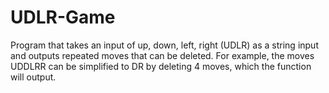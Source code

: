 # UDLR-Game

Program that takes an input of up, down, left, right (UDLR) as a string input and outputs repeated moves that can be deleted.
For example, the moves UDDLRR can be simplified to DR by deleting 4 moves, which the function will output. 
